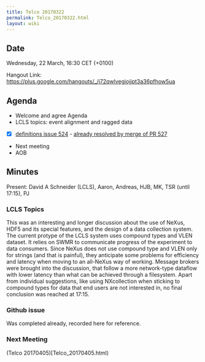 ```yaml
---
title: Telco 20170322
permalink: Telco_20170322.html
layout: wiki
---
```


Date
----

Wednesday, 22 March, 16:30 CET (+0100)

<!-- end of autogeneration -->

Hangout Link:
<https://plus.google.com/hangouts/_/j72qwlvegiojjpt3a36pfhow5ua>

Agenda
------

-   Welcome and agree Agenda
-   LCLS topics: event alignment and ragged data
-   [x] [definitions issue 524](https://github.com/nexusformat/definitions/issues/524) - [already resolved by merge of PR 527](https://github.com/nexusformat/definitions/pull/527)
-   Next meeting
-   AOB

Minutes
-------

Present: David A Schneider (LCLS), Aaron, Andreas, HJB, MK, TSR (until 17:15), PJ

### LCLS Topics

This was an interesting and longer discussion about the use of NeXus, HDF5 and its special features, and the design of a data collection system. 
The current protype of the LCLS system uses compound types and VLEN dataset. It relies on SWMR to communicate progress of the experiment to data consumers.
Since NeXus does not use compound type and VLEN only for strings (and that is painful), they anticipate some problems for efficiency and 
latency when moving to an all-NeXus way of working.
Message brokers were brought into the discussion, that follow a more network-type dataflow with lower latency than what can be achieved through a filesystem.
Apart from individual suggestions, like using NXcollection when sticking to compound types for data that end users are not interested in, no final conclusion was reached at 17:15.

### Github issue

Was completed already, recorded here for reference.

### Next Meeting
(Telco 20170405)[Telco_20170405.html)

